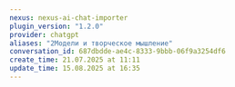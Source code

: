 ```yaml
---
nexus: nexus-ai-chat-importer
plugin_version: "1.2.0"
provider: chatgpt
aliases: "2Модели и творческое мышление"
conversation_id: 687dbdde-ae4c-8333-9bbb-06f9a3254df6
create_time: 21.07.2025 at 11:11
update_time: 15.08.2025 at 16:35
---
```

